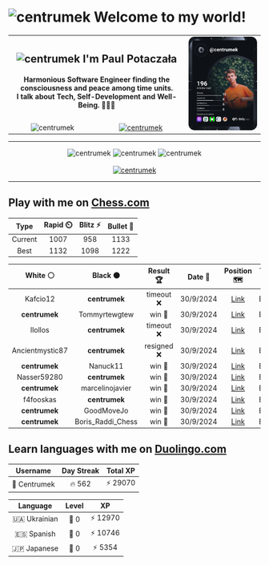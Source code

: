 <h1>
  <img
    src="https://emojis.slackmojis.com/emojis/images/1531849430/4246/blob-sunglasses.gif"
    width="30"
    alt="centrumek"
  />
  Welcome to my world!
</h1>

<table>
  <tbody>
    <tr>
      <td align="center" width="70%" colspan="2">
        <h2>
          <img
            src="https://raw.githubusercontent.com/MartinHeinz/MartinHeinz/master/wave.gif"
            width="30px"
            alt="centrumek"
          />
          I'm Paul Potaczała
        </h2>
        <h4>
          Harmonious Software Engineer finding the consciousness and peace among time units.
          <br/>
          I talk about Tech, Self-Development and Well-Being. 🌿🧘🚀
        </h4>
      </td>
      <td width="30%" rowspan="2">
        <a href="https://app.daily.dev/centrumek">
          <img
            src="./devcard.svg"
            alt="centrumek"
          />
        </a>
      </td>
    </tr>
    <tr align="center">
      <td>
        <img
          src="https://komarev.com/ghpvc/?username=centrumek&label=visitors&color=0e75b6&style=flat"
          alt="centrumek"
        >
      </td>
      <td>
        <a href="https://stackoverflow.com/users/14496012/centrumek">
          <img
            src="https://stackoverflow.com/users/flair/14496012.png?theme=dark"
            alt="centrumek"
          >
        </a>
      </td>
    </tr>
  </tbody>
</table>

---
<div align="center">
  <img 
    src="https://github-readme-stats.vercel.app/api?username=centrumek&show_icons=true&count_private=true&theme=dark&hide_border=true&hide=issues,contribs&bg_color=00000000"
    alt="centrumek"
  />
  <img
    src="https://github-readme-stats.vercel.app/api/top-langs/?username=centrumek&layout=compact&hide_border=true&theme=dark&bg_color=00000000&langs_count=6&exclude_repo=air-statistic-app"
    alt="centrumek"
  />
  <img 
    src="https://github-readme-streak-stats.herokuapp.com?user=centrumek&theme=dark&hide_border=true&background=FFFFFF00"
    alt="centrumek"
  />
  <br/>
  <br/>
  <a href="https://www.buymeacoffee.com/centrumek">
    <img
      src="https://cdn.buymeacoffee.com/buttons/v2/default-orange.png"
      height="50"
      width="210"
      alt="centrumek"
    />
  </a>
</div>

---

## Play with me on [Chess.com](https://www.chess.com/member/centrumek)

<div align="center">
<!--START_SECTION:chessStats-->
<!-- Automatically generated with https://github.com/Balastrong/chess-stats-action -->

| Type | Rapid ⏲️ | Blitz ⚡ | Bullet 🔫 |
|:---:|:---:|:---:|:---:|
| Current | 1007 | 958 | 1133 |
| Best | 1132 | 1098 | 1222 |

| White ⚪ | Black ⚫ | Result 🏆 | Date 📅 | Position 🗺️ | Type 🕕 |
|:---:|:---:|:---:|:---:|:---:|:---:|
| Kafcio12 | **centrumek** | timeout ❌ | 30/9/2024 | <a href="http://www.ee.unb.ca/cgi-bin/tervo/fen.pl?select=8/8/8/5pk1/pp6/P4PqP/1P6/1R3R1K b - -">Link</a> | Bullet |
| **centrumek** | Tommyrtewgtew | win 🥇 | 30/9/2024 | <a href="http://www.ee.unb.ca/cgi-bin/tervo/fen.pl?select=6k1/5p2/2Pp1b1p/p4Pp1/P1P3P1/1K6/4Q3/8 b - -">Link</a> | Bullet |
| llollos | **centrumek** | timeout ❌ | 30/9/2024 | <a href="http://www.ee.unb.ca/cgi-bin/tervo/fen.pl?select=8/8/8/1P3k2/8/8/1KP3R1/8 b - -">Link</a> | Bullet |
| Ancientmystic87 | **centrumek** | resigned ❌ | 30/9/2024 | <a href="http://www.ee.unb.ca/cgi-bin/tervo/fen.pl?select=1k5r/8/1Q6/2P1Pp1p/4bP2/P1B3PP/5K2/3R4 b - -">Link</a> | Bullet |
| **centrumek** | Nanuck11 | win 🥇 | 30/9/2024 | <a href="http://www.ee.unb.ca/cgi-bin/tervo/fen.pl?select=4r1k1/r2b1R1p/n3p3/4Q3/pp2P1P1/2P5/P6P/6K1 b - -">Link</a> | Bullet |
| Nasser59280 | **centrumek** | win 🥇 | 30/9/2024 | <a href="http://www.ee.unb.ca/cgi-bin/tervo/fen.pl?select=5r2/1p2R3/p1pR4/8/4Bk2/6pP/PPP4K/8 w - -">Link</a> | Bullet |
| **centrumek** | marcelinojavier | win 🥇 | 30/9/2024 | <a href="http://www.ee.unb.ca/cgi-bin/tervo/fen.pl?select=3r2k1/p4p2/5b2/2P3p1/P7/5PP1/2b2KP1/8 b - -">Link</a> | Bullet |
| f4fooskas | **centrumek** | win 🥇 | 30/9/2024 | <a href="http://www.ee.unb.ca/cgi-bin/tervo/fen.pl?select=rnb1kbnr/p2q1ppp/1p6/4p3/5B2/4P3/PPP2PPP/RN2KB1R w KQkq -">Link</a> | Bullet |
| **centrumek** | GoodMoveJo | win 🥇 | 30/9/2024 | <a href="http://www.ee.unb.ca/cgi-bin/tervo/fen.pl?select=8/1k4b1/3N4/1p1P3P/1P3K2/8/8/8 b - -">Link</a> | Bullet |
| **centrumek** | Boris_Raddi_Chess | win 🥇 | 30/9/2024 | <a href="http://www.ee.unb.ca/cgi-bin/tervo/fen.pl?select=4r1k1/R3P2p/3n2p1/2p5/5K2/8/7P/8 b - -">Link</a> | Bullet |

<!--END_SECTION:chessStats-->
</div>

## Learn languages with me on [Duolingo.com](https://www.duolingo.com/profile/Centrumek)

<div align="center">
<!--START_SECTION:duolingoStats-->
<!-- Automatically generated with https://github.com/centrumek/duolingo-readme-stats-->

| Username | Day Streak | Total XP |
|:---:|:---:|:---:|
| 👤 Centrumek | 🔥 562 | ⚡ 29070 |

| Language | Level | XP |
|:---:|:---:|:---:|
| 🇺🇦 Ukrainian | 👑 0 | ⚡ 12970 |
| 🇪🇸 Spanish | 👑 0 | ⚡ 10746 |
| 🇯🇵 Japanese | 👑 0 | ⚡ 5354 |

<!--END_SECTION:duolingoStats-->
</div>
<!--
**centrumek/centrumek** is a ✨ _special_ ✨ repository because its `README.md` (this file) appears on your GitHub profile.

Here are some ideas to get you started:

- 🔭 I’m currently working on ...
- 🌱 I’m currently learning ...
- 👯 I’m looking to collaborate on ...
- 🤔 I’m looking for help with ...
- 💬 Ask me about ...
- 📫 How to reach me: ...
- 😄 Pronouns: ...
- ⚡ Fun fact: ...
-->
